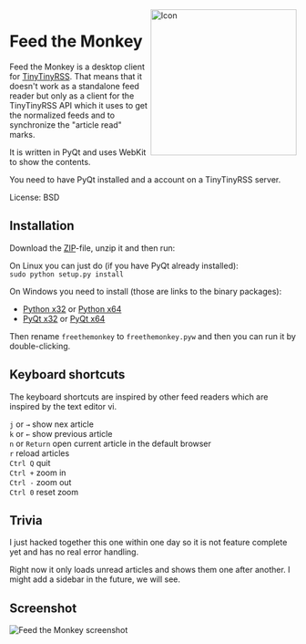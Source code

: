 <img align=right src="http://jabs.nu/feedthemonkey/feedthemonkey-icon.png" width=256 alt='Icon'>

# Feed the Monkey

Feed the Monkey is a desktop client for [TinyTinyRSS](http://tt-rss.org). That means that it doesn't work as a standalone feed reader but only as a client for the TinyTinyRSS API which it uses to get the normalized feeds and to synchronize the "article read" marks.

It is written in PyQt and uses WebKit to show the contents.

You need to have PyQt installed and a account on a TinyTinyRSS server.

License: BSD

## Installation

Download the [ZIP](https://github.com/jeena/feedthemonkey/archive/master.zip)-file, unzip it and then run:

On Linux you can just do (if you have PyQt already installed):  
`sudo python setup.py install`

On Windows you need to install (those are links to the binary packages):

- [Python x32](http://www.python.org/ftp/python/2.7.4/python-2.7.4.msi) or [Python x64](http://www.python.org/ftp/python/2.7.4/python-2.7.4.amd64.msi) 
- [PyQt x32](http://sourceforge.net/projects/pyqt/files/PyQt4/PyQt-4.10.1/PyQt4-4.10.1-gpl-Py2.7-Qt4.8.4-x32.exe) or [PyQt x64](http://sourceforge.net/projects/pyqt/files/PyQt4/PyQt-4.10.1/PyQt4-4.10.1-gpl-Py2.7-Qt4.8.4-x64.exe)

Then rename `freethemonkey` to `freethemonkey.pyw` and then you can run it by double-clicking.

## Keyboard shortcuts

The keyboard shortcuts are inspired by other feed readers which are inspired by the text editor vi.

`j` or `→` show nex article  
`k` or `←` show previous article  
`n` or `Return` open current article in the default browser  
`r` reload articles  
`Ctrl Q` quit  
`Ctrl +` zoom in  
`Ctrl -` zoom out  
`Ctrl 0` reset zoom

## Trivia

I just hacked together this one within one day so it is not feature complete yet and has no real error handling.

Right now it only loads unread articles and shows them one after another. I might add a sidebar in the future, we will see.

## Screenshot

![Feed the Monkey screenshot](http://jabs.nu/feedthemonkey/feedthemonkey-screenshot.png)
